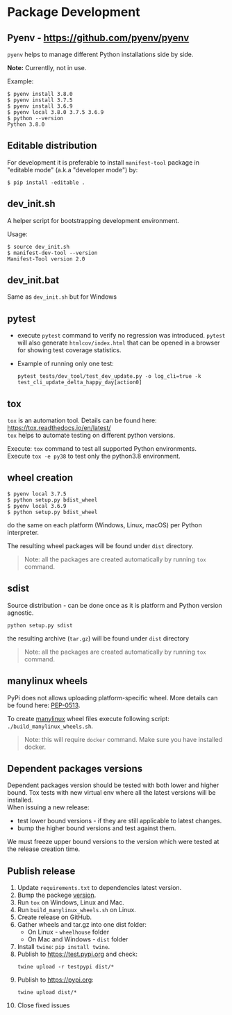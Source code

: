 # Package Development 

## Pyenv - https://github.com/pyenv/pyenv
`pyenv` helps to manage different Python installations side by side.

<span class="notes">**Note:** Currentlly, not in use.</span>

Example:
```shell
$ pyenv install 3.8.0
$ pyenv install 3.7.5
$ pyenv install 3.6.9
$ pyenv local 3.8.0 3.7.5 3.6.9
$ python --version
Python 3.8.0
```
## Editable distribution

For development it is preferable to install `manifest-tool` package in
"editable mode" (a.k.a "developer mode") by:
```shell
$ pip install -editable .
```

## dev_init.sh

A helper script for bootstrapping development environment.

Usage:
```shell
$ source dev_init.sh
$ manifest-dev-tool --version
Manifest-Tool version 2.0
```

## dev_init.bat

Same as `dev_init.sh` but for Windows

## pytest

- execute `pytest` command to verify no regression was introduced.
`pytest` will also generate `htmlcov/index.html` that can be opened in a browser for showing test coverage statistics.

- Example of running only one test:
  ```
  pytest tests/dev_tool/test_dev_update.py -o log_cli=true -k test_cli_update_delta_happy_day[action0]
  ```

## tox

`tox` is an automation tool. Details can be found here:
https://tox.readthedocs.io/en/latest/  
`tox` helps to automate testing on different python versions.

Execute: `tox` command to test all supported Python environments.  
Execute `tox -e py38` to test only the python3.8 environment.

## wheel creation

```shell
$ pyenv local 3.7.5
$ python setup.py bdist_wheel
$ pyenv local 3.6.9
$ python setup.py bdist_wheel
```
do the same on each platform (Windows, Linux, macOS) per Python
interpreter.

The resulting wheel packages will be found under `dist` directory.

> Note: all the packages are created automatically by running `tox`
> command.

## sdist

Source distribution - can be done once as it is platform and Python
version agnostic.

```shell
python setup.py sdist
```
the resulting archive (`tar.gz`) will be found under `dist` directory

> Note: all the packages are created automatically by running `tox`
> command.

## manylinux wheels
PyPi does not allows uploading platform-specific wheel. More details can be 
found here: [PEP-0513](https://www.python.org/dev/peps/pep-0513/#rationale).  

To create [manylinux](https://github.com/pypa/manylinux) wheel files
execute following script: `./build_manylinux_wheels.sh`.  
> Note: this will require `docker` command. Make sure you have installed docker.

## Dependent packages versions
Dependent packages version should be tested with both lower and higher
bound. Tox tests with new virtual env where all the latest versions will
be installed.  
When issuing a new release:
- test lower bound versions - if they are still applicable to latest
  changes.
- bump the higher bound versions and test against them.

We must freeze upper bound versions to the version which were tested at
the release creation time.

## Publish release
1. Update `requirements.txt` to dependencies latest version.
1. Bump the packege [version](./manifesttool/__init__.py).
1. Run `tox` on Windows, Linux and Mac.
1. Run `build_manylinux_wheels.sh` on Linux.
1. Create release on GitHub.
1. Gather wheels and tar.gz into one dist folder:
    - On Linux - `wheelhouse` folder
    - On Mac and Windows - `dist` folder
1. Install `twine`: `pip install twine`.
1. Publish to https://test.pypi.org and check:
    ```
    twine upload -r testpypi dist/*
    ```
1. Publish to https://pypi.org:
    ```
    twine upload dist/*
    ```
1. Close fixed issues